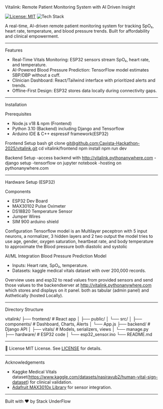 Vitalink: Remote Patient Monitoring System with AI Driven Insight

[![License: MIT](https://img.shields.io/badge/License-MIT-blue.svg)](https://opensource.org/licenses/MIT)
![Tech Stack](https://img.shields.io/badge/Stack-React%20%7C%20Django%20%7C%20TensorFlow%20%7C%20ESP32-brightgreen)

A real-time, AI-driven remote patient monitoring system for tracking SpO₂, heart rate, temperature, and blood pressure trends. Built for affordability and clinical empowerment.

---

  Features
- Real-Time Vitals Monitoring: ESP32 sensors stream SpO₂, heart rate, and temperature.
- AI-Powered Blood Pressure Prediction: TensorFlow model estimates SBP/DBP without a cuff.
- Clinician Dashboard: React/Tailwind interface with prioritized alerts and trends.
- Offline-First Design: ESP32 stores data locally during connectivity gaps.

---
 Installation

Prerequisites
- Node.js v18 & npm (Frontend)
- Python  3.10 (Backend) including Django and Tensorflow 
- Arduino IDE & C++ espressif framework(ESP32)

Frontend Setup
bash
git clone [git@github.com:Cavista-Hackathon-2025/vitalink.git](https://github.com/Cavista-Hackathon-2025/vitalink.git)
cd vitalink/frontend
npm install
npm run dev 


Backend Setup
-access backend with http://vitalink.pythonanywhere.com
-django setup
-tensorflow on jupyter notebook
-hosting on pythonanywhere.com


---

Hardware Setup (ESP32)

Components
- ESP32 Dev Board
- MAX30102 Pulse Oximeter
- DS18B20 Temperature Sensor
- Jumper Wires
- SIM 900 arduino shield

  
Configuration
Tensorflow model is an Multilayer peceptron with 5 input neurons, a normalizer, 3 hidden layers and 2 two output
the model tries to use age, gender, oxygen saturation, heartbeat rate, and body temperature to approximate the Blood pressure both diastolic and systolic



AI/ML Integration
Blood Pressure Prediction Model
- Inputs: Heart rate, SpO₂, temperature.
- Datasets: kaggle medical vitals dataset with over 200,000 records.

Overview
uses and esp32 to read values from provided sensors and send those values to the backendserver at http://vitalink.pythonanywhere.com
which stores and displays on it panel. both as tabular (admin panel) and Asthetically (hosted Locally).

   

---

Directory Structure

vitalink/
├── frontend/           # React app
│   ├── public/
│   └── src/
│       ├── components/ # Dashboard, Charts, Alerts
│       └── App.js
├── backend/            # Django API
│   ├── vitals/         # Models, serializers, views
│   └── manage.py
├── hardware/           # ESP32 code
│   └── esp32_sensor.ino
└── README.md


---

 📜 License
MIT License. See [LICENSE](LICENSE) for details.

---

 Acknowledgements
- Kaggke Medical Vitals dataset(https://www.kaggle.com/datasets/nasirayub2/human-vital-sign-dataset) for clinical validation.
- [Adafruit MAX3010x Library](https://github.com/adafruit/Adafruit_MAX3010x) for sensor integration.

---

 Built with ❤ by Stack UnderFlow 

